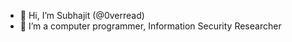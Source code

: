 - 👋 Hi, I’m Subhajit (@0verread)
- 👀 I’m a computer programmer, Information Security Researcher

<!---
sub0ne1/sub0ne1 is a ✨ special ✨ repository because its `README.md` (this file) appears on your GitHub profile.
You can click the Preview link to take a look at your changes.
--->

